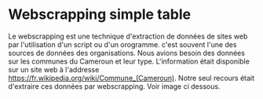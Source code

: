# Webscrapping simple table
Le webscrapping est une technique d'extraction de données de sites web par l'utilisation d'un script ou d'un orogramme. c'est souvent l'une des sources de données des organisations. Nous avions besoin des données sur les communes du Cameroun et leur type. L'information était disponible sur un site web à l'addresse https://fr.wikipedia.org/wiki/Commune_(Cameroun). Notre seul recours était d'extraire ces données par webscrapping. Voir image ci dessous.
